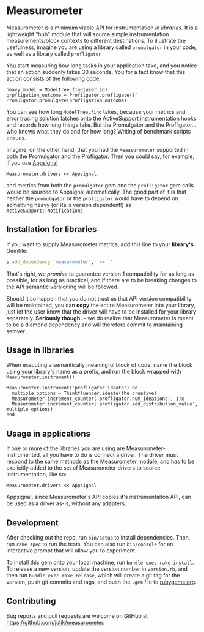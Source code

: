 # Measurometer

Measurometer is a minimum viable API for instrumentation _in libraries._ It is a lightweight "hub" module that
will source simple instrumentation measurements/block contexts to different destinations. To illustrate the usefulness,
imagine you are using a library called `promulgator` in your code, as well as a library called `profligator`

You start measuring how long tasks in your application take, and you notice that an action suddenly takes 30 seconds.
You for a fact know that this action consists of the following code:

```
heavy_model = ModelTree.find(user_id)
prpfligation_outcome = Profilgator.profligate()`
Promulgator.promulgate(profligation_outcome)
```

You can see how long `ModelTree.find` takes, because your metrics and error tracing solution latches onto the ActiveSupport
instrumentation hooks and records how long things take. But the Promulgator and the Profligator... who knows
what they do and for how long? Writing of benchmark scripts ensues.

Imagine, on the other hand, that you had the `Meaasurometer` supported in both the Promulgator and the Profligator.
Then you could say, for example, if you use [Appsignal](https://appsignal.com)

```
Measurometer.drivers << Appsignal
```

and metrics from both the `promulgator` gem and the `profligator` gem calls would be sourced to Appsignal automatically.
The good part of it is that neither the `promulgator` or the `profligator` would have to depend on something
heavy (or Rails version dependent!) as `ActiveSupport::Notifications`

## Installation for libraries

If you want to supply Measurometer metrics, add this line to your **library's** Gemfile:

```ruby
s.add_dependency 'measurometer', '~> `'
```

That's right, we _promise_ to guarantee version 1 compatibility for as long as possible, for as long
as practical, and if there are to be breaking changes to the API semantic versioning will be followed.

Should it so happen that you do not trust us that API version compatibility will be maintained,
you can **copy** the entire Measurometer into your library, just let the user know that the driver
will have to be installed for your library separately. **Seriously though:** – we do realize
that Measurometer is meant to be a diamond dependency and will therefore commit to maintaining semver.

## Usage in libraries

When executing a semantically meaningful block of code, name the block using your library's name as a prefix,
and run the block wrapped with `Measurometer.instrument()`

```
Measurometer.instrument('profligator.ideate') do
  multiple_options = Thinkfluencer.ideate(the_creative)
  Measurometer.increment_counter('profligator.num_ideations', 1)x
  Measurometer.increment_counter('profligator.add_distribution_value', multiple_options)
end
```

## Usage in applications

If one or more of the libraries you are using are Measurometer-instrumented, all you have to do is
connect a driver. The driver must respond to the same methods as the Measurometer module, and has to
be explicitly added to the set of Measurometer drivers to source instrumentation, like so:

```
Measurometer.drivers << Appsignal
```

Appsignal, since Measurometer's API copies it's instrumentaiton API, can be used as a driver as-is,
without any adapters.

## Development

After checking out the repo, run `bin/setup` to install dependencies. Then, run `rake spec` to run the tests. You can also run `bin/console` for an interactive prompt that will allow you to experiment.

To install this gem onto your local machine, run `bundle exec rake install`. To release a new version, update the version number in `version.rb`, and then run `bundle exec rake release`, which will create a git tag for the version, push git commits and tags, and push the `.gem` file to [rubygems.org](https://rubygems.org).

## Contributing

Bug reports and pull requests are welcome on GitHub at https://github.com/julik/measurometer.

